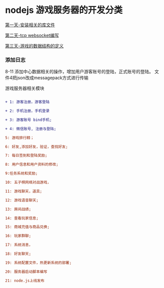 # nodejs 游戏服务器的开发分类

[第一天-安装相关的库文件](https://github.com/sanzhixiong1986/nodejs/tree/main/1)

[第二天-tcp websocket编写](https://github.com/sanzhixiong1986/nodejs/tree/main/2)

[第三天-游戏的数据结构的定义](https://github.com/sanzhixiong1986/nodejs/tree/main/3)

### 添加日志

8-11 添加中心数据相关的操作，增加用户游客账号的登陆，正式账号的登陆。
文件4把json改成messagepack方式进行传输

游戏服务器相关模块

```diff

+ 1: 游客注册，游客登陆

+ 2: 手机注册，手机登录

+ 3: 游客账号 bind手机;

+ 4: 微信账号, 注册与登陆;

5: 游戏排行耪；

6: 好友,添加好友，验证，查找好友;

7: 每日签到和登陆奖励;

8: 用户信息和用户资料的修改;

9:任务系统和奖励;

10: 五子棋网络对战游戏，

11: 游戏聊天，道具;

12: 游戏语音聊天;

13: 房间战绩;

14: 查看玩家信息;

15: 商城充值与商品兑换;

16: 玩家群聊;

17: 系统消息，

18: 好友聊天;

19: 系统配置文件，热更新系统的部署;

20: 服务器启动脚本编写

21: node.js上线发布
